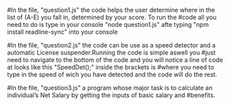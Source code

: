 #In the file, "question1.js" the code helps the user determine where in the list of (A-E) you fall in, determined by your score. To run the #code all you need to do is type in your console "node question1.js" afte typing "npm install readline-sync" into your console

#In the file, "question2.js" the code can be use as a speed detector and a automatic License suspender.Running the code is simple aswell you #just need to navigate to the bottom of the code and you will notice a line of code at looks like this "SpeedDet();" inside the brackets is #where you need to type in the speed of wich you have detected and the code will do the rest.

#In the file, "question3.js" a program whose major task is to calculate an individual’s Net Salary by getting the inputs of basic salary and #benefits.
